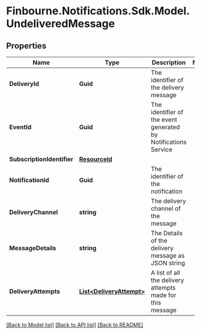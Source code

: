 # Finbourne.Notifications.Sdk.Model.UndeliveredMessage

## Properties

Name | Type | Description | Notes
------------ | ------------- | ------------- | -------------
**DeliveryId** | **Guid** | The identifier of the delivery message | 
**EventId** | **Guid** | The identifier of the event generated by Notifications Service | 
**SubscriptionIdentifier** | [**ResourceId**](ResourceId.md) |  | 
**NotificationId** | **Guid** | The identifier of the notification | 
**DeliveryChannel** | **string** | The delivery channel of the message | 
**MessageDetails** | **string** | The Details of the delivery message as JSON string | 
**DeliveryAttempts** | [**List&lt;DeliveryAttempt&gt;**](DeliveryAttempt.md) | A list of all the delivery attempts made for this message | 

[[Back to Model list]](../README.md#documentation-for-models) [[Back to API list]](../README.md#documentation-for-api-endpoints) [[Back to README]](../README.md)

